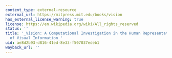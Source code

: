 ```yaml
---
content_type: external-resource
external_url: https://mitpress.mit.edu/books/vision
has_external_license_warning: true
license: https://en.wikipedia.org/wiki/All_rights_reserved
status: ''
title: '_Vision: A Computational Investigation in the Human Representation and Processing
  of Visual Information_'
uid: ae8d2b93-d816-41ed-8e33-f507037edeb1
wayback_url: ''
---
```

